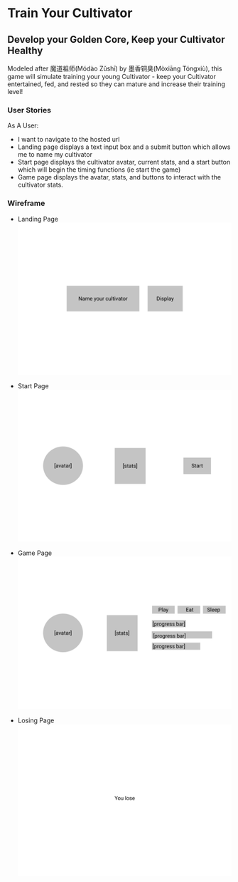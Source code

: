 # Train Your Cultivator
## Develop your Golden Core, Keep your Cultivator Healthy

Modeled after 魔道祖师(Módào Zǔshī) by 墨香铜臭(Mòxiāng Tóngxiù), this game will simulate training your young Cultivator - keep your Cultivator entertained, fed, and rested so they can mature and increase their training level!

### User Stories
As A User:
- I want to navigate to the hosted url
- Landing page displays a text input box and a submit button which allows me to name my cultivator
- Start page displays the cultivator avatar, current stats, and a start button which will begin the timing functions (ie start the game)
- Game page displays the avatar, stats, and buttons to interact with the cultivator stats. 

### Wireframe
- Landing Page
![Landing page wireframe](./images/landing_page.png)

- Start Page
![Start page wireframe](./images/start_page.png)

- Game Page
![Game play page wireframe](./images/game_page.png)

- Losing Page
![Losing page wireframe](./images/losing_page.png)
